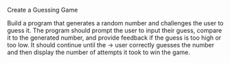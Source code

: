 Create a Guessing Game

Build a program that generates a random number and challenges the user to guess it. 
The program should prompt the user to input their guess, compare it to the generated number, and provide feedback if the guess is too high or too low.
It should continue until the → user correctly guesses the number and then display the number of attempts it took to win the game.

